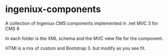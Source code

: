 ingeniux-components
===================

A collection of Ingeniux CMS components implemented in .net MVC 3 for CMS 8

In each folder is the XML schema and the MVC view file for the component.

HTMl is a mix of custom and Bootstrap 3. but modify as you see fit.

